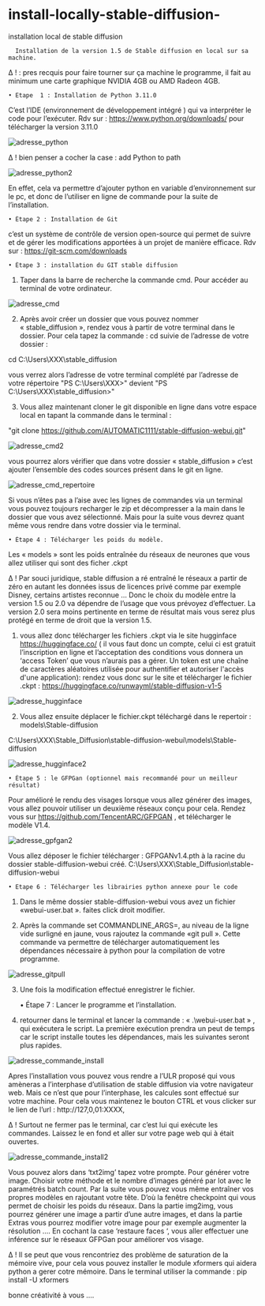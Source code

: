 # install-locally-stable-diffusion-
installation local de stable diffusion

      Installation de la version 1.5 de Stable diffusion en local sur sa machine. 
      
∆ ! : pres recquis pour faire tourner sur ça machine le programme, il fait au minimum une carte graphique NVIDIA 4GB  ou AMD Radeon 4GB.
      
    • Etape  1 : Installation de Python 3.11.0
	
C’est l’IDE (environnement de développement intégré ) qui va interpréter le code pour l’exécuter. 
Rdv sur : https://www.python.org/downloads/ pour télécharger la version 3.11.0 

![adresse_python](https://user-images.githubusercontent.com/58695529/219095906-fe9e0dfa-1b96-45ac-b3fc-999ef0464cda.png)
	

∆ ! bien penser a cocher la case : add Python to path

![adresse_python2](https://user-images.githubusercontent.com/58695529/219095936-75fd4042-b0a0-4c05-bda3-eb405788a059.png)

En effet, cela va permettre d’ajouter python en variable d’environnement sur le pc, et donc de l’utiliser en ligne de commande pour la suite de l’installation. 


    • Étape 2 : Installation de Git  

c’est un système de contrôle de version open-source qui permet de suivre et de gérer les modifications apportées à un projet de manière efficace.
Rdv sur : https://git-scm.com/downloads


    • Étape 3 : installation du GIT stable diffusion 

1. Taper dans la barre de recherche la commande cmd. Pour accéder au terminal de votre ordinateur.


![adresse_cmd](https://user-images.githubusercontent.com/58695529/219095479-e35c11e6-d930-49e8-aeef-1583a4aa3237.png)


2. Après avoir créer un dossier que vous pouvez nommer « stable_diffusion », rendez vous à partir de votre terminal dans le dossier. Pour cela tapez la commande : 
cd suivie de l’adresse de votre dossier :

cd C:\Users\XXX\stable_diffusion

vous verrez alors l’adresse de votre terminal complété par l’adresse de votre répertoire 
"PS C:\Users\XXX>" devient "PS C:\Users\XXX\stable_diffusion>"

3. Vous allez maintenant cloner le git disponible en ligne dans votre espace local en tapant la commande dans le terminal : 

"git clone https://github.com/AUTOMATIC1111/stable-diffusion-webui.git"

![adresse_cmd2](https://user-images.githubusercontent.com/58695529/219095639-c5315f70-5ee2-43fd-a9bc-d546e6d88570.png)


vous pourrez alors vérifier que dans votre dossier « stable_diffusion » c’est ajouter l’ensemble des codes sources  présent dans le git en ligne. 


![adresse_cmd_repertoire](https://user-images.githubusercontent.com/58695529/219095572-4b439de4-0d85-403e-b28b-e9b7268bed43.png)



Si vous n’êtes pas a l’aise avec les lignes de commandes via un terminal vous pouvez toujours recharger le zip et décompresser a la main dans le dossier que vous avez sélectionné. Mais pour la suite vous devrez quant même vous rendre dans votre dossier via le terminal. 

    • Étape 4 : Télécharger les poids du modèle. 
    
 Les « models » sont les poids entraînée du réseaux de neurones que vous allez utiliser qui sont des ficher .ckpt

∆ ! Par souci juridique, stable diffusion a ré entraîné le réseaux a partir de zéro en autant les données issus de licences privé comme par exemple Disney, certains artistes reconnue … Donc le choix du modèle entre la version 1.5 ou 2.0 va dépendre de l’usage que vous prévoyez d’effectuer. La version 2.0 sera moins pertinente en terme de résultat mais vous serez plus protégé en terme de droit que la version 1.5. 

1. vous allez donc télécharger les fichiers .ckpt via le site hugginface  https://huggingface.co/ ( il vous faut donc un compte, celui ci est gratuit l’inscription en ligne et l’acceptation des conditions vous donnera un ‘access Token’ que vous n’aurais pas a gérer. Un token est une chaîne de caractères aléatoires utilisée pour authentifier et autoriser l'accès d'une application): rendez vous donc sur le site et télécharger le fichier .ckpt : https://huggingface.co/runwayml/stable-diffusion-v1-5


![adresse_hugginface](https://user-images.githubusercontent.com/58695529/219095832-74bdd61c-07d0-47fa-872b-774066d00246.png)



2. Vous allez ensuite déplacer le fichier.ckpt téléchargé dans le repertoir : models\Stable-diffusion

C:\Users\XXX\Stable_Diffusion\stable-diffusion-webui\models\Stable-diffusion


![adresse_hugginface2](https://user-images.githubusercontent.com/58695529/219095862-bea1289b-9fa7-4c0a-8f19-448b6054425e.png)


    • Étape 5 : le GFPGan (optionnel mais recommandé pour un meilleur résultat)


Pour amélioré le rendu des visages lorsque vous allez générer des images, vous allez pouvoir utiliser un deuxième réseaux conçu pour cela. 
Rendez vous sur https://github.com/TencentARC/GFPGAN , et télécharger le modèle V1.4. 


![adresse_gpfgan2](https://user-images.githubusercontent.com/58695529/219095813-1bb023d6-37e6-440c-b35d-a4dddfb6dad1.png)

Vous allez déposer le fichier télécharger : GFPGANv1.4.pth à la racine du dossier stable-diffusion-webui créé. C:\Users\XXX\Stable_Diffusion\stable-diffusion-webui

    • Etape 6 : Télécharger les librairies python annexe pour le code

1. Dans le même dossier stable-diffusion-webui vous avez un fichier «webui-user.bat ». faites click droit modifier.

2.  Après la commande set COMMANDLINE_ARGS=, au niveau de la ligne vide surligné en jaune, vous rajoutez la commande «git pull ». Cette commande va permettre de télécharger automatiquement les dépendances nécessaire à python pour la compilation de votre programme.


 
![adresse_gitpull](https://user-images.githubusercontent.com/58695529/219095718-831be6df-d666-4cf8-9231-83cdf1275904.png)



3. Une fois la modification effectué enregistrer le fichier.


    • Étape 7 : Lancer le programme et l’installation. 

1. retourner dans le terminal et lancer la commande : « .\webui-user.bat » , qui exécutera le script.
La première exécution prendra un peut de temps car le script installe toutes les dépendances, mais les suivantes seront plus rapides. 


![adresse_commande_install](https://user-images.githubusercontent.com/58695529/219095667-c1e19d33-89ef-4095-835b-6fe48df87b6b.png)


Apres l’installation vous pouvez vous rendre a l’ULR proposé qui vous amèneras a l’interphase d’utilisation de stable diffusion via votre navigateur web. Mais ce n’est que pour l’interphase, les calcules sont effectué sur votre machine.  Pour cela vous maintenez le bouton CTRL et vous clicker sur le lien de l’url : http://127,0,01:XXXX,

∆ ! Surtout ne fermer pas le terminal, car c’est lui qui exécute les commandes. Laissez le en fond et aller sur votre page web qui à était ouvertes. 


![adresse_commande_install2](https://user-images.githubusercontent.com/58695529/219095675-c209b2d0-bff4-4e14-a139-d02cdee759d8.png)


Vous pouvez alors dans ‘txt2img’ tapez votre prompte. Pour générer votre image. Choisir votre méthode et le nombre d’images généré par lot avec le paramétrés batch count. 
Par la suite vous pouvez vous même entraîner vos propres modèles en rajoutant votre tête. D’où la fenêtre checkpoint qui vous permet de choisir les poids du réseaux. 
Dans la partie img2img, vous pourrez générer une image a partir d’une autre images, et dans la partie Extras vous pourrez modifier votre image pour par exemple augmenter la résolution ….
En cochant la case ‘restaure faces ‘, vous aller effectuer une inférence sur le réseaux GFPGan pour améliorer vos visage. 

∆ ! Il se peut que vous rencontriez des problème de saturation de la mémoire vive, pour cela vous pouvez installer le module xformers qui aidera python a gerer cotre mémoire. 
Dans le terminal utiliser la commande : pip install -U xformers

bonne créativité à vous …. 
      
